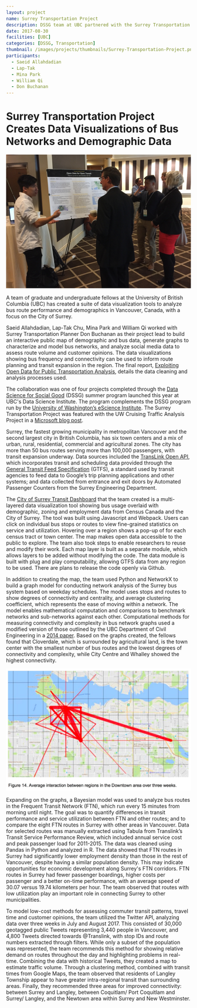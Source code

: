 ```yaml
---
layout: project
name: Surrey Transportation Project
description: DSSG team at UBC partnered with the Surrey Transportation Department, creating data visualization tools to analyze bus route performance and demographics
date: 2017-08-30
facilities: [UBC]
categories: [DSSG, Transportation]
thumbnail: /images/projects/thumbnails/Surrey-Transportation-Project.png
participants:
  - Saeid Allahdadian
  - Lap-Tak
  - Mina Park
  - William Qi
  - Don Buchanan
---
```


# Surrey Transportation Project Creates Data Visualizations of Bus Networks and Demographic Data

![Surrey Transit Presentation](/images/projects/surrey_transit2.jpg)

A team of graduate and undergraduate fellows at the University of British Columbia (UBC) has created a suite of data visualization tools to analyze bus route performance and demographics in Vancouver, Canada, with a focus on the City of Surrey.

Saeid Allahdadian, Lap-Tak Chu, Mina Park and William Qi worked with Surrey Transportation Planner Don Buchanan as their project lead to build an interactive public map of demographic and bus data, generate graphs to characterize and model bus networks, and analyze social media data to assess route volume and customer opinions. The data visualizations showing bus frequency and connectivity can be used to inform route planning and transit expansion in the region. The final report, [Exploiting Open Data for Public Transportation Analysis](https://dsi.ubc.ca/sites/dsi.ubc.ca/files/dssg_final_report_open_transit.pdf), details the data cleaning and analysis processes used.

The collaboration was one of four projects completed through the [Data Science for Social Good](https://dsi.ubc.ca/data-science-social-good) (DSSG) summer program launched this year at UBC's Data Science Institute. The program complements the DSSG program run by the [University of Washington’s eScience Institute](http://escience.washington.edu/dssg/). The Surrey Transportation Project was featured with the UW Cruising Traffic Analysis Project in a [Microsoft blog post](https://news.microsoft.com/features/students-create-something-really-incredible-broader-aim-help-two-cross-border-cities-thrive-together/).

Surrey, the fastest growing municipality in metropolitan Vancouver and the second largest city in British Columbia, has six town centers and a mix of urban, rural, residential, commercial and agricultural zones. The city has more than 50 bus routes serving more than 100,000 passengers, with transit expansion underway. Data sources included the [TransLink Open API](https://developer.translink.ca/), which incorporates transit and scheduling data provided through the [General Transit Feed Specification](https://developers.google.com/transit/gtfs/reference/) (GTFS), a standard used by transit agencies to feed data to Google’s trip planning applications and other systems; and data collected from entrance and exit doors by Automated Passenger Counters from the Surrey Engineering Department.

The [City of Surrey Transit Dashboard](http://williamqi.com/surreytransportation/) that the team created is a multi-layered data visualization tool showing bus usage overlaid with demographic, zoning and employment data from Census Canada and the City of Surrey. The tool was built using Javascript and Webpack. Users can click on individual bus stops or routes to view fine-grained statistics on service and utilization. Hovering over a region shows a pop-up of for each census tract or town center. The map makes open data accessible to the public to explore. The team also took steps to enable researchers to reuse and modify their work. Each map layer is built as a separate module, which allows layers to be added without modifying the code. The data module is built with plug and play computability, allowing GTFS data from any region to be used. There are plans to release the code openly via Github.

In addition to creating the map, the team used Python and NetworkX to build a graph model for conducting network analysis of the Surrey bus system based on weekday schedules. The model uses stops and routes to show degrees of connectivity and centrality, and average clustering coefficient, which represents the ease of moving within a network. The model enables mathematical computation and comparisons to benchmark networks and sub-networks against each other. Computational methods for measuring connectivity and complexity in bus network graphs used a modified version of those outlined by the UBC Department of Civil Engineering in a [2014 paper](http://www.nrcresearchpress.com/doi/abs/10.1139/cjce-2014-0054). Based on the graphs created, the fellows found that Cloverdale, which is surrounded by agricultural land, is the town center with the smallest number of bus routes and the lowest degrees of connectivity and complexity, while City Centre and Whalley showed the highest connectivity.

![Surrey Transit Visualization](/images/projects/ubc_transit.jpg)

Expanding on the graphs, a Bayesian model was used to analyze bus routes in the Frequent Transit Network (FTN), which run every 15 minutes from morning until night. The goal was to quantify differences in transit performance and service utilization between FTN and other routes; and to compare the eight FTN routes in Surrey with other areas in Vancouver. Data for selected routes was manually extracted using Tabula from Translink’s Transit Service Performance Review, which included annual service cost and peak passenger load for 2011-2015. The data was cleaned using Pandas in Python and analyzed in R. The data showed that FTN routes in Surrey had significantly lower employment density than those in the rest of Vancouver, despite having a similar population density. This may indicate opportunities for economic development along Surrey's FTN corridors. FTN routes in Surrey had fewer passenger boardings, higher costs per passenger and a better on-time performance, with an average speed of 30.07 versus 19.74 kilometers per hour. The team observed that routes with low utilization play an important role in connecting Surrey to other municipalities.

To model low-cost methods for assessing commuter transit patterns, travel time and customer opinions, the team utilized the Twitter API, analyzing data over three weeks in July and August 2017. This consisted of 30,000 geotagged public Tweets representing 3,440 people in Vancouver, and 4,800 Tweets directed towards @Translink, with stop IDs and route numbers extracted through filters. While only a subset of the population was represented, the team recommends this method for showing relative demand on routes throughout the day and highlighting problems in real-time. Combining the data with historical Tweets, they created a map to estimate traffic volume. Through a clustering method, combined with transit times from Google Maps, the team observed that residents of Langley Township appear to have greater intra-regional transit than surrounding areas. Finally, they recommended three areas for improved connectivity: between Surrey and Langley, between Coquitlam/ Port Coquitlam and Surrey/ Langley, and the Newtown area within Surrey and New Westminster.
